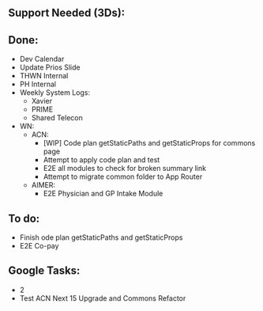 ## Support Needed (3Ds):
## Done:
  - Dev Calendar
  - Update Prios Slide
  - THWN Internal
  - PH Internal
  - Weekly System Logs:
    - Xavier
    - PRIME
    - Shared Telecon
  - WN:
    - ACN:
      - [WIP] Code plan getStaticPaths and getStaticProps for commons page
      - Attempt to apply code plan and test
      - E2E all modules to check for broken summary link
      - Attempt to migrate common folder to App Router
    - AIMER:
      - E2E Physician and GP Intake Module
## To do:
  - Finish ode plan getStaticPaths and getStaticProps
  - E2E Co-pay
## Google Tasks:
  - 2
  - Test ACN Next 15 Upgrade and Commons Refactor